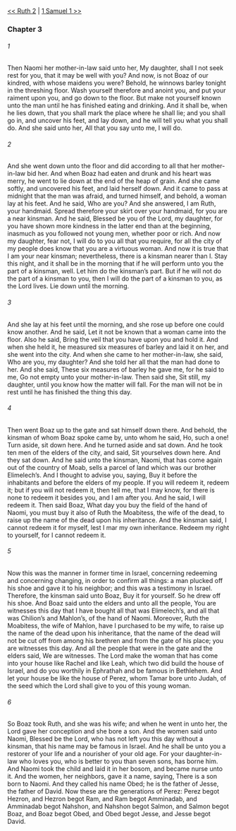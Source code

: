 [<< Ruth 2](Ruth%202.md)  |  [1 Samuel 1 >>](../1%20Samuel/1%20Samuel%201.md)

### Chapter 3
###### 1
Then Naomi her mother-in-law said unto her, My daughter, shall I not seek rest for you, that it may be well with you? And now, is not Boaz of our kindred, with whose maidens you were? Behold, he winnows barley tonight in the threshing floor. Wash yourself therefore and anoint you, and put your raiment upon you, and go down to the floor. But make not yourself known unto the man until he has finished eating and drinking. And it shall be, when he lies down, that you shall mark the place where he shall lie; and you shall go in, and uncover his feet, and lay down, and he will tell you what you shall do. And she said unto her, All that you say unto me, I will do.

###### 2
And she went down unto the floor and did according to all that her mother-in-law bid her. And when Boaz had eaten and drunk and his heart was merry, he went to lie down at the end of the heap of grain. And she came softly, and uncovered his feet, and laid herself down. And it came to pass at midnight that the man was afraid, and turned himself, and behold, a woman lay at his feet. And he said, Who are you? And she answered, I am Ruth, your handmaid. Spread therefore your skirt over your handmaid, for you are a near kinsman. And he said, Blessed be you of the Lord, my daughter, for you have shown more kindness in the latter end than at the beginning, inasmuch as you followed not young men, whether poor or rich. And now my daughter, fear not, I will do to you all that you require, for all the city of my people does know that you are a virtuous woman. And now it is true that I am your near kinsman; nevertheless, there is a kinsman nearer than I. Stay this night, and it shall be in the morning that if he will perform unto you the part of a kinsman, well. Let him do the kinsman’s part. But if he will not do the part of a kinsman to you, then I will do the part of a kinsman to you, as the Lord lives. Lie down until the morning.

###### 3
And she lay at his feet until the morning, and she rose up before one could know another. And he said, Let it not be known that a woman came into the floor. Also he said, Bring the veil that you have upon you and hold it. And when she held it, he measured six measures of barley and laid it on her, and she went into the city. And when she came to her mother-in-law, she said, Who are you, my daughter? And she told her all that the man had done to her. And she said, These six measures of barley he gave me, for he said to me, Go not empty unto your mother-in-law. Then said she, Sit still, my daughter, until you know how the matter will fall. For the man will not be in rest until he has finished the thing this day.

###### 4
Then went Boaz up to the gate and sat himself down there. And behold, the kinsman of whom Boaz spoke came by, unto whom he said, Ho, such a one! Turn aside, sit down here. And he turned aside and sat down. And he took ten men of the elders of the city, and said, Sit yourselves down here. And they sat down. And he said unto the kinsman, Naomi, that has come again out of the country of Moab, sells a parcel of land which was our brother Elimelech’s. And I thought to advise you, saying, Buy it before the inhabitants and before the elders of my people. If you will redeem it, redeem it; but if you will not redeem it, then tell me, that I may know, for there is none to redeem it besides you, and I am after you. And he said, I will redeem it. Then said Boaz, What day you buy the field of the hand of Naomi, you must buy it also of Ruth the Moabitess, the wife of the dead, to raise up the name of the dead upon his inheritance. And the kinsman said, I cannot redeem it for myself, lest I mar my own inheritance. Redeem my right to yourself, for I cannot redeem it.

###### 5
Now this was the manner in former time in Israel, concerning redeeming and concerning changing, in order to confirm all things: a man plucked off his shoe and gave it to his neighbor; and this was a testimony in Israel. Therefore, the kinsman said unto Boaz, Buy it for yourself. So he drew off his shoe. And Boaz said unto the elders and unto all the people, You are witnesses this day that I have bought all that was Elimelech’s, and all that was Chilion’s and Mahlon’s, of the hand of Naomi. Moreover, Ruth the Moabitess, the wife of Mahlon, have I purchased to be my wife, to raise up the name of the dead upon his inheritance, that the name of the dead will not be cut off from among his brethren and from the gate of his place; you are witnesses this day. And all the people that were in the gate and the elders said, We are witnesses. The Lord make the woman that has come into your house like Rachel and like Leah, which two did build the house of Israel, and do you worthily in Ephrathah and be famous in Bethlehem. And let your house be like the house of Perez, whom Tamar bore unto Judah, of the seed which the Lord shall give to you of this young woman.

###### 6
So Boaz took Ruth, and she was his wife; and when he went in unto her, the Lord gave her conception and she bore a son. And the women said unto Naomi, Blessed be the Lord, who has not left you this day without a kinsman, that his name may be famous in Israel. And he shall be unto you a restorer of your life and a nourisher of your old age. For your daughter-in-law who loves you, who is better to you than seven sons, has borne him. And Naomi took the child and laid it in her bosom, and became nurse unto it. And the women, her neighbors, gave it a name, saying, There is a son born to Naomi. And they called his name Obed; he is the father of Jesse, the father of David. Now these are the generations of Perez: Perez begot Hezron, and Hezron begot Ram, and Ram begot Amminadab, and Amminadab begot Nahshon, and Nahshon begot Salmon, and Salmon begot Boaz, and Boaz begot Obed, and Obed begot Jesse, and Jesse begot David.